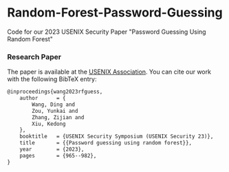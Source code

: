 # Random-Forest-Password-Guessing
Code for our 2023 USENIX Security Paper "Password Guessing Using Random Forest"

### Research Paper

The paper is available at the [USENIX Association](https://www.usenix.org/conference/usenixsecurity23/presentation/wang-ding-password-guessing). You can cite our work with the following BibTeX entry:

```latex
@inproceedings{wang2023rfguess,
    author      = {
        Wang, Ding and 
        Zou, Yunkai and 
        Zhang, Zijian and 
        Xiu, Kedong
    },
    booktitle   = {USENIX Security Symposium (USENIX Security 23)},
    title       = {{Password guessing using random forest}},
    year        = {2023},
    pages       = {965--982},
}
```
